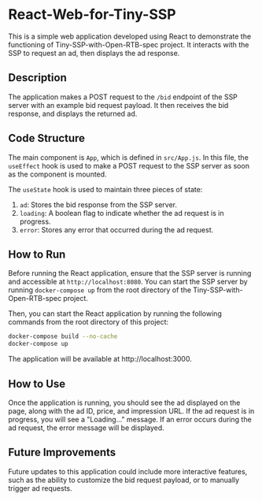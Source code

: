 # React-Web-for-Tiny-SSP

This is a simple web application developed using React to demonstrate the functioning of Tiny-SSP-with-Open-RTB-spec project. It interacts with the SSP to request an ad, then displays the ad response.

## Description

The application makes a POST request to the `/bid` endpoint of the SSP server with an example bid request payload. It then receives the bid response, and displays the returned ad.

## Code Structure

The main component is `App`, which is defined in `src/App.js`. In this file, the `useEffect` hook is used to make a POST request to the SSP server as soon as the component is mounted. 

The `useState` hook is used to maintain three pieces of state: 

1. `ad`: Stores the bid response from the SSP server.
2. `loading`: A boolean flag to indicate whether the ad request is in progress.
3. `error`: Stores any error that occurred during the ad request.

## How to Run

Before running the React application, ensure that the SSP server is running and accessible at `http://localhost:8080`. You can start the SSP server by running `docker-compose up` from the root directory of the Tiny-SSP-with-Open-RTB-spec project.

Then, you can start the React application by running the following commands from the root directory of this project:

```bash
docker-compose build --no-cache
docker-compose up
```
The application will be available at http://localhost:3000.

## How to Use
Once the application is running, you should see the ad displayed on the page, along with the ad ID, price, and impression URL. If the ad request is in progress, you will see a "Loading..." message. If an error occurs during the ad request, the error message will be displayed.

## Future Improvements
Future updates to this application could include more interactive features, such as the ability to customize the bid request payload, or to manually trigger ad requests.